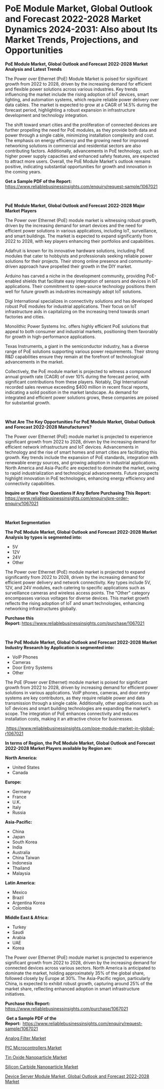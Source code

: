 <p><h1>PoE Module Market, Global Outlook and Forecast 2022-2028 Market Dynamics 2024-2031: Also about Its Market Trends, Projections, and Opportunities</h1></p><p><strong>PoE Module Market, Global Outlook and Forecast 2022-2028 Market Analysis and Latest Trends</strong></p>
<p><p>The Power over Ethernet (PoE) Module Market is poised for significant growth from 2022 to 2028, driven by the increasing demand for efficient and flexible power solutions across various industries. Key trends influencing the market include the rising adoption of IoT devices, smart lighting, and automation systems, which require reliable power delivery over data cables. The market is expected to grow at a CAGR of 14.5% during the forecast period, highlighting a robust expansion in infrastructure development and technology integration.</p><p>The shift toward smart cities and the proliferation of connected devices are further propelling the need for PoE modules, as they provide both data and power through a single cable, minimizing installation complexity and cost. The emphasis on energy efficiency and the growing need for improved networking solutions in commercial and residential sectors are also contributing factors. Additionally, advancements in PoE technology, such as higher power supply capacities and enhanced safety features, are expected to attract more users. Overall, the PoE Module Market's outlook remains positive, indicating substantial opportunities for growth and innovation in the coming years.</p></p>
<p><strong>Get a Sample PDF of the Report:&nbsp;</strong> <a href="https://www.reliablebusinessinsights.com/enquiry/request-sample/1067021">https://www.reliablebusinessinsights.com/enquiry/request-sample/1067021</a></p>
<p>&nbsp;</p>
<p><strong>PoE Module Market, Global Outlook and Forecast 2022-2028 Major Market Players</strong></p>
<p><p>The Power over Ethernet (PoE) module market is witnessing robust growth, driven by the increasing demand for smart devices and the need for efficient power solutions in various applications, including IoT, surveillance, and smart buildings. The market is expected to expand significantly from 2022 to 2028, with key players enhancing their portfolios and capabilities.</p><p>Adafruit is known for its innovative hardware solutions, including PoE modules that cater to hobbyists and professionals seeking reliable power solutions for their projects. Their strong online presence and community-driven approach have propelled their growth in the DIY market.</p><p>Arduino has carved a niche in the development community, providing PoE-enabled shields that facilitate easy integration of sensors and devices in IoT applications. Their commitment to open-source technology positions them well for future growth as industries increasingly adopt IoT solutions.</p><p>Digi International specializes in connectivity solutions and has developed robust PoE modules for industrial applications. Their focus on IoT infrastructure aids in capitalizing on the increasing trend towards smart factories and cities.</p><p>Monolithic Power Systems Inc. offers highly efficient PoE solutions that appeal to both consumer and industrial markets, positioning them favorably for growth in high-performance applications.</p><p>Texas Instruments, a giant in the semiconductor industry, has a diverse range of PoE solutions supporting various power requirements. Their strong R&D capabilities ensure they remain at the forefront of technological advancements in the market.</p><p>Collectively, the PoE module market is projected to witness a compound annual growth rate (CAGR) of over 10% during the forecast period, with significant contributions from these players. Notably, Digi International recorded sales revenue exceeding $400 million in recent fiscal reports, indicating a solid position in the market landscape. As demand for integrated and efficient power solutions grows, these companies are poised for substantial growth.</p></p>
<p>&nbsp;</p>
<p><strong>What Are The Key Opportunities For PoE Module Market, Global Outlook and Forecast 2022-2028 Manufacturers?</strong></p>
<p><p>The Power over Ethernet (PoE) module market is projected to experience significant growth from 2022 to 2028, driven by the increasing demand for efficient network infrastructure and IoT devices. Advancements in technology and the rise of smart homes and smart cities are facilitating this growth. Key trends include the expansion of PoE standards, integration with renewable energy sources, and growing adoption in industrial applications. North America and Asia-Pacific are expected to dominate the market, owing to rapid industrialization and technological advancements. Future prospects highlight innovation in PoE technologies, enhancing energy efficiency and connectivity capabilities.</p></p>
<p><strong>Inquire or Share Your Questions If Any Before Purchasing This Report:</strong> <a href="https://www.reliablebusinessinsights.com/enquiry/pre-order-enquiry/1067021">https://www.reliablebusinessinsights.com/enquiry/pre-order-enquiry/1067021</a></p>
<p>&nbsp;</p>
<p><strong>Market Segmentation</strong></p>
<p><strong>The PoE Module Market, Global Outlook and Forecast 2022-2028 Market Analysis by types is segmented into:</strong></p>
<p><ul><li>5V</li><li>12V</li><li>24V</li><li>Other</li></ul></p>
<p><p>The Power over Ethernet (PoE) module market is projected to expand significantly from 2022 to 2028, driven by the increasing demand for efficient power delivery and network connectivity. Key types include 5V, 12V, and 24V modules, each catering to specific applications such as surveillance cameras and wireless access points. The "Other" category encompasses various voltages for diverse devices. This market growth reflects the rising adoption of IoT and smart technologies, enhancing networking infrastructures globally.</p></p>
<p><strong>Purchase this Report:&nbsp;</strong><a href="https://www.reliablebusinessinsights.com/purchase/1067021">https://www.reliablebusinessinsights.com/purchase/1067021</a></p>
<p>&nbsp;</p>
<p><strong>The PoE Module Market, Global Outlook and Forecast 2022-2028 Market Industry Research by Application is segmented into:</strong></p>
<p><ul><li>VoIP Phones</li><li>Cameras</li><li>Door Entry Systems</li><li>Other</li></ul></p>
<p><p>The PoE (Power over Ethernet) module market is poised for significant growth from 2022 to 2028, driven by increasing demand for efficient power solutions in various applications. VoIP phones, cameras, and door entry systems are key contributors, as they require reliable power and data transmission through a single cable. Additionally, other applications such as IoT devices and smart building technologies are expanding the market's scope. The integration of PoE enhances connectivity and reduces installation costs, making it an attractive choice for businesses.</p></p>
<p><a href="https://www.reliablebusinessinsights.com/poe-module-market-in-global-r1067021">&nbsp;https://www.reliablebusinessinsights.com/poe-module-market-in-global-r1067021</a></p>
<p><strong>In terms of Region, the PoE Module Market, Global Outlook and Forecast 2022-2028 Market Players available by Region are:</strong></p>
<p>
    <p> <strong> North America: </strong>
        <ul>
            <li>United States</li>
            <li>Canada</li>
        </ul>
        </p> 
    <p> <strong> Europe: </strong>
        <ul>
            <li>Germany</li>
            <li>France</li>
            <li>U.K.</li>
            <li>Italy</li>
            <li>Russia</li>
        </ul>
        </p> 
    <p> <strong> Asia-Pacific: </strong>
        <ul>
            <li>China</li>
            <li>Japan</li>
            <li>South Korea</li>
            <li>India</li>
            <li>Australia</li>
            <li>China Taiwan</li>
            <li>Indonesia</li>
            <li>Thailand</li>
            <li>Malaysia</li>
        </ul>
        </p> 
    <p> <strong> Latin America: </strong>
        <ul>
            <li>Mexico</li>
            <li>Brazil</li>
            <li>Argentina Korea</li>
            <li>Colombia</li>
        </ul>
        </p> 
    <p> <strong> Middle East & Africa: </strong>
        <ul>
            <li>Turkey</li>
            <li>Saudi</li>
            <li>Arabia</li>
            <li>UAE</li>
            <li>Korea</li>
        </ul>
    </p>
    </p>
<p><p>The Power over Ethernet (PoE) module market is projected to experience significant growth from 2022 to 2028, driven by the increasing demand for connected devices across various sectors. North America is anticipated to dominate the market, holding approximately 35% of the global share, followed closely by Europe at 30%. The Asia-Pacific region, particularly China, is expected to exhibit robust growth, capturing around 25% of the market share, reflecting enhanced adoption in smart infrastructure initiatives.</p></p>
<p><strong>Purchase this Report: </strong><a href="https://www.reliablebusinessinsights.com/purchase/1067021">https://www.reliablebusinessinsights.com/purchase/1067021</a></p>
<p>&nbsp;<strong>Get a Sample PDF of the Report:&nbsp;&nbsp;</strong><a href="https://www.reliablebusinessinsights.com/enquiry/request-sample/1067021">https://www.reliablebusinessinsights.com/enquiry/request-sample/1067021</a></p>
<p><strong></strong></p>
<p><p><a href="https://www.linkedin.com/pulse/global-analog-filter-industry-analysis-report-market-size-share-9lh4e?trackingId=ZFHBeCo0fTDzehf8Jx29Uw%3D%3D">Analog Filter Market</a></p><p><a href="https://www.linkedin.com/pulse/pic-microcontrollers-market-share-size-trends-industry-analysis-zrqte?trackingId=TBHmU3rnRTiBxbGD%2Bf%2BTEw%3D%3D">PIC Microcontrollers Market</a></p><p><a href="https://www.linkedin.com/pulse/market-forecast-global-tin-oxide-nanoparticle-trends-impact-iijbe?trackingId=Ovb5alYJQ8mj5z%2Bc%2Fjvo0Q%3D%3D">Tin Oxide Nanoparticle Market</a></p><p><a href="https://www.linkedin.com/pulse/silicon-carbide-nanoparticle-market-global-insights-qckpe?trackingId=O4z4dweMS2Se6QLk8Q87%2Fw%3D%3D">Silicon Carbide Nanoparticle Market</a></p><p><a href="https://github.com/bmorecock/Market-Research-Report-List-5/blob/main/device-server-module-market-global-outlook-and-forecast-2022-2028-market.md">Device Server Module Market, Global Outlook and Forecast 2022-2028 Market</a></p></p>